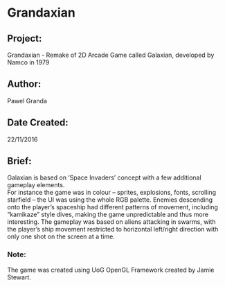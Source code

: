 # Grandaxian

## Project: 
Grandaxian - Remake of 2D Arcade Game called Galaxian, developed by Namco in 1979

## Author:  
Pawel Granda

## Date Created: 
22/11/2016

## Brief:   
Galaxian is based on ‘Space Invaders’ concept with a few additional gameplay elements.	
For instance the game was in colour – sprites, explosions, fonts, scrolling starfield – the UI was using the whole RGB palette.	
Enemies descending onto the player’s spaceship had different patterns of movement, including “kamikaze” style dives, making the game unpredictable and thus more interesting. The gameplay was based on aliens attacking in swarms, with the player’s ship movement restricted to horizontal left/right direction with only one shot on the screen at a time.	

### Note:
The game was created using UoG OpenGL Framework created by Jamie Stewart.
